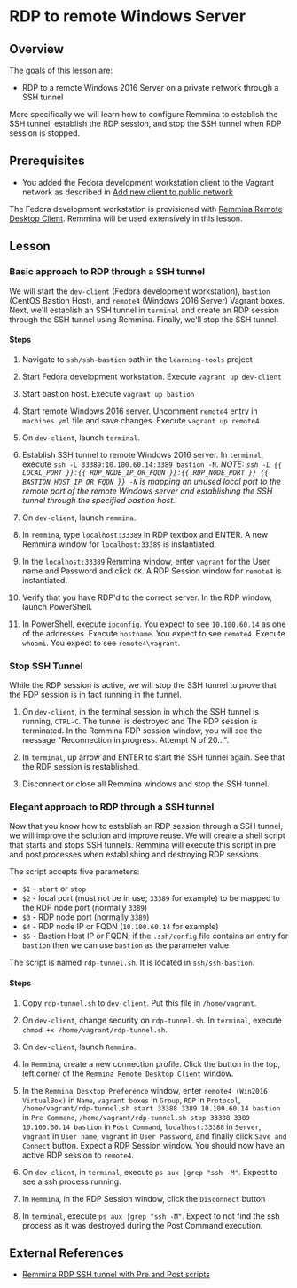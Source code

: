 # RDP to remote Windows Server
## Overview

The goals of this lesson are:

* RDP to a remote Windows 2016 Server on a private network through a SSH tunnel

More specifically we will learn how to configure Remmina to establish the SSH tunnel, establish the RDP session, and stop the SSH tunnel when RDP session is stopped.

## Prerequisites

* You added the Fedora development workstation client to the Vagrant network as described in [Add new client to public network](add-new-client-to-public-network.md)

The Fedora development workstation is provisioned with [Remmina Remote Desktop Client](https://remmina.org/). Remmina will be used extensively in this lesson.

## Lesson
### Basic approach to RDP through a SSH tunnel

We will start the `dev-client` (Fedora development workstation), `bastion` (CentOS Bastion Host), and `remote4` (Windows 2016 Server) Vagrant boxes. Next, we'll establish an SSH tunnel in `terminal` and create an RDP session through the SSH tunnel using Remmina. Finally, we'll stop the SSH tunnel.

#### Steps

1. Navigate to `ssh/ssh-bastion` path in the `learning-tools` project

1. Start Fedora development workstation. Execute `vagrant up dev-client`

1. Start bastion host. Execute `vagrant up bastion`

1. Start remote Windows 2016 server. Uncomment `remote4` entry in `machines.yml` file and save changes. Execute `vagrant up remote4`

1. On `dev-client`, launch `terminal`. 

1. Establish SSH tunnel to remote Windows 2016 server. In `terminal`, execute `ssh -L 33389:10.100.60.14:3389 bastion -N`. *NOTE: `ssh -L {{ LOCAL_PORT }}:{{ RDP_NODE_IP_OR_FQDN }}:{{ RDP_NODE_PORT }} {{ BASTION_HOST_IP_OR_FQDN }} -N` is mapping an unused local port to the remote port of the remote Windows server and establishing the SSH tunnel through the specified bastion host.*

1. On `dev-client`, launch `remmina`.

1. In `remmina`, type `localhost:33389` in RDP textbox and ENTER. A new Remmina window for `localhost:33389` is instantiated.

1. In the `localhost:33389` Remmina window, enter `vagrant` for the User name and Password and click `OK`. A RDP Session window for `remote4` is instantiated.

1. Verify that you have RDP'd to the correct server. In the RDP window, launch PowerShell.

1. In PowerShell, execute `ipconfig`. You expect to see `10.100.60.14` as one of the addresses. Execute `hostname`. You expect to see `remote4`. Execute `whoami`. You expect to see `remote4\vagrant`.

### Stop SSH Tunnel

While the RDP session is active, we will stop the SSH tunnel to prove that the RDP session is in fact running in the tunnel.

1. On `dev-client`, in the terminal session in which the SSH tunnel is running, `CTRL-C`. The tunnel is destroyed and The RDP session is terminated. In the Remmina RDP session window, you will see the message "Reconnection in progress. Attempt N of 20...".

1. In `terminal`, up arrow and ENTER to start the SSH tunnel again. See that the RDP session is restablished.

1. Disconnect or close all Remmina windows and stop the SSH tunnel.

### Elegant approach to RDP through a SSH tunnel

Now that you know how to establish an RDP session through a SSH tunnel, we will improve the solution and improve reuse. We will create a shell script that starts and stops SSH tunnels. Remmina will execute this script in pre and post processes when establishing and destroying RDP sessions.

The script accepts five parameters:

* `$1` - `start` or `stop`
* `$2` - local port (must not be in use; `33389` for example) to be mapped to the RDP node port (normally `3389`)
* `$3` - RDP node port (normally `3389`)
* `$4` - RDP node IP or FQDN (`10.100.60.14` for example)
* `$5` - Bastion Host IP or FQDN; if the `.ssh/config` file contains an entry for `bastion` then we can use `bastion` as the parameter value

The script is named `rdp-tunnel.sh`. It is located in `ssh/ssh-bastion`.

#### Steps
1. Copy `rdp-tunnel.sh` to `dev-client`. Put this file in `/home/vagrant`.

1. On `dev-client`, change security on `rdp-tunnel.sh`. In `terminal`, execute `chmod +x /home/vagrant/rdp-tunnel.sh`.

1. On `dev-client`, launch `Remmina`.

1. In `Remmina`, create a new connection profile. Click the button in the top, left corner of the `Remmina Remote Desktop Client` window.

1. In the `Remmina Desktop Preference` window, enter `remote4 (Win2016 VirtualBox)` in `Name`, `vagrant boxes` in `Group`, `RDP` in `Protocol`, `/home/vagrant/rdp-tunnel.sh start 33388 3389 10.100.60.14 bastion` in `Pre Command`, `/home/vagrant/rdp-tunnel.sh stop 33388 3389 10.100.60.14 bastion` in `Post Command`, `localhost:33388` in `Server`, `vagrant` in `User name`, `vagrant` in `User Password`, and finally click `Save and Connect` button. Expect a RDP Session window. You should now have an active RDP session to `remote4`.

1. On `dev-client`, in `terminal`, execute `ps aux |grep "ssh -M"`. Expect to see a ssh process running.

1. In `Remmina`, in the RDP Session window, click the `Disconnect` button

1. In `terminal`, execute `ps aux |grep "ssh -M"`. Expect to not find the ssh process as it was destroyed during the Post Command execution.

## External References

* [Remmina RDP SSH tunnel with Pre and Post scripts](https://kgibran.wordpress.com/2019/03/13/remmina-rdp-ssh-tunnel-with-pre-and-post-scripts/)